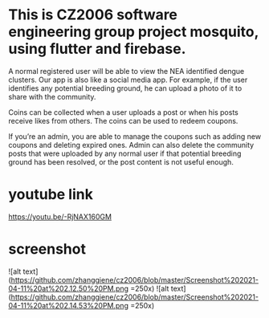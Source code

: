 # This is CZ2006 software engineering group project mosquito, using flutter and firebase.

A normal registered user will be able to view the NEA identified dengue clusters. Our app is also like a social media app. For example, if the user identifies any potential breeding ground, he can upload a photo of it to share with the community. 

Coins can be collected when a user uploads a post or when his posts receive likes from others. The coins can be used to redeem coupons. 

If you’re an admin, you are able to manage the coupons such as adding new coupons and deleting expired ones. Admin can also delete the community posts that were uploaded by any normal user if that potential breeding ground has been resolved, or the post content is not useful enough.

# youtube link
https://youtu.be/-RjNAX160GM 

# screenshot

![alt text](https://github.com/zhanggiene/cz2006/blob/master/Screenshot%202021-04-11%20at%202.12.50%20PM.png =250x)
![alt text](https://github.com/zhanggiene/cz2006/blob/master/Screenshot%202021-04-11%20at%202.14.53%20PM.png =250x)

